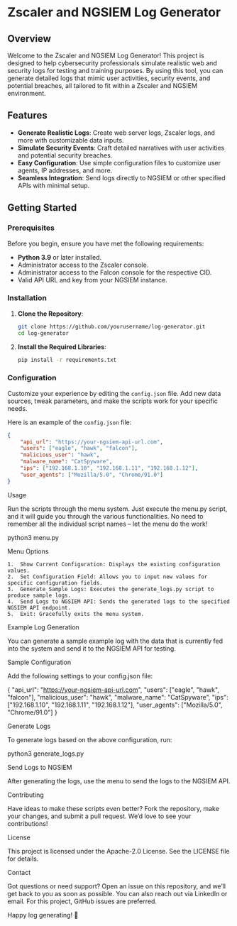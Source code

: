 # Zscaler and NGSIEM Log Generator

## Overview

Welcome to the Zscaler and NGSIEM Log Generator! This project is designed to help cybersecurity professionals simulate realistic web and security logs for testing and training purposes. By using this tool, you can generate detailed logs that mimic user activities, security events, and potential breaches, all tailored to fit within a Zscaler and NGSIEM environment.

## Features

- **Generate Realistic Logs**: Create web server logs, Zscaler logs, and more with customizable data inputs.
- **Simulate Security Events**: Craft detailed narratives with user activities and potential security breaches.
- **Easy Configuration**: Use simple configuration files to customize user agents, IP addresses, and more.
- **Seamless Integration**: Send logs directly to NGSIEM or other specified APIs with minimal setup.

## Getting Started

### Prerequisites

Before you begin, ensure you have met the following requirements:

- **Python 3.9** or later installed.
- Administrator access to the Zscaler console.
- Administrator access to the Falcon console for the respective CID.
- Valid API URL and key from your NGSIEM instance.

### Installation

1. **Clone the Repository**:
    ```bash
    git clone https://github.com/yourusername/log-generator.git
    cd log-generator
    ```

2. **Install the Required Libraries**:
    ```bash
    pip install -r requirements.txt
    ```

### Configuration

Customize your experience by editing the `config.json` file. Add new data sources, tweak parameters, and make the scripts work for your specific needs.

Here is an example of the `config.json` file:

```json
{
    "api_url": "https://your-ngsiem-api-url.com",
    "users": ["eagle", "hawk", "falcon"],
    "malicious_user": "hawk",
    "malware_name": "CatSpyware",
    "ips": ["192.168.1.10", "192.168.1.11", "192.168.1.12"],
    "user_agents": ["Mozilla/5.0", "Chrome/91.0"]
}
```

Usage

Run the scripts through the menu system. Just execute the menu.py script, and it will guide you through the various functionalities. No need to remember all the individual script names – let the menu do the work!

python3 menu.py

Menu Options

	1.	Show Current Configuration: Displays the existing configuration values.
	2.	Set Configuration Field: Allows you to input new values for specific configuration fields.
	3.	Generate Sample Logs: Executes the generate_logs.py script to produce sample logs.
	4.	Send Logs to NGSIEM API: Sends the generated logs to the specified NGSIEM API endpoint.
	5.	Exit: Gracefully exits the menu system.

Example Log Generation

You can generate a sample example log with the data that is currently fed into the system and send it to the NGSIEM API for testing.

Sample Configuration

Add the following settings to your config.json file:

{
    "api_url": "https://your-ngsiem-api-url.com",
    "users": ["eagle", "hawk", "falcon"],
    "malicious_user": "hawk",
    "malware_name": "CatSpyware",
    "ips": ["192.168.1.10", "192.168.1.11", "192.168.1.12"],
    "user_agents": ["Mozilla/5.0", "Chrome/91.0"]
}

Generate Logs

To generate logs based on the above configuration, run:

python3 generate_logs.py

Send Logs to NGSIEM

After generating the logs, use the menu to send the logs to the NGSIEM API.

Contributing

Have ideas to make these scripts even better? Fork the repository, make your changes, and submit a pull request. We’d love to see your contributions!

License

This project is licensed under the Apache-2.0 License. See the LICENSE file for details.

Contact

Got questions or need support? Open an issue on this repository, and we’ll get back to you as soon as possible. You can also reach out via LinkedIn or email. For this project, GitHub issues are preferred.

Happy log generating! 🚀
